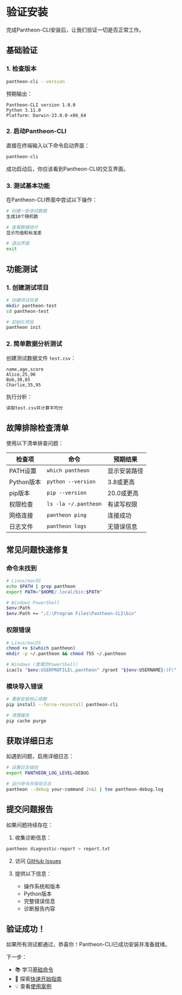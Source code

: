 # 验证安装

完成Pantheon-CLI安装后，让我们验证一切是否正常工作。

## 基础验证

### 1. 检查版本

```bash
pantheon-cli --version
```

预期输出：
```
Pantheon-CLI version 1.0.0
Python 3.11.0
Platform: Darwin-23.0.0-x86_64
```

### 2. 启动Pantheon-CLI

直接在终端输入以下命令启动界面：

```bash
pantheon-cli
```

成功启动后，你应该看到Pantheon-CLI的交互界面。

### 3. 测试基本功能

在Pantheon-CLI界面中尝试以下操作：

```bash
# 创建一些测试数据
生成10个随机数

# 查看数据统计
显示均值和标准差

# 退出界面  
exit
```

## 功能测试

### 1. 创建测试项目

```bash
# 创建测试目录
mkdir pantheon-test
cd pantheon-test

# 初始化项目
pantheon init
```

### 2. 简单数据分析测试

创建测试数据文件 `test.csv`：
```csv
name,age,score
Alice,25,90
Bob,30,85
Charlie,35,95
```

执行分析：
```bash
读取test.csv并计算平均分
```


## 故障排除检查清单

使用以下清单排查问题：

| 检查项 | 命令 | 预期结果 |
|--------|------|----------|
| PATH设置 | `which pantheon` | 显示安装路径 |
| Python版本 | `python --version` | 3.8或更高 |
| pip版本 | `pip --version` | 20.0或更高 |
| 权限检查 | `ls -la ~/.pantheon` | 有读写权限 |
| 网络连接 | `pantheon ping` | 连接成功 |
| 日志文件 | `pantheon logs` | 无错误信息 |

## 常见问题快速修复

### 命令未找到

```bash
# Linux/macOS
echo $PATH | grep pantheon
export PATH="$HOME/.local/bin:$PATH"

# Windows PowerShell
$env:Path
$env:Path += ";C:\Program Files\Pantheon-CLI\bin"
```

### 权限错误

```bash
# Linux/macOS
chmod +x $(which pantheon)
mkdir -p ~/.pantheon && chmod 755 ~/.pantheon

# Windows (管理员PowerShell)
icacls "$env:USERPROFILE\.pantheon" /grant "${env:USERNAME}:(F)"
```

### 模块导入错误

```bash
# 重新安装核心依赖
pip install --force-reinstall pantheon-cli

# 清理缓存
pip cache purge
```

## 获取详细日志

如遇到问题，启用详细日志：

```bash
# 设置日志级别
export PANTHEON_LOG_LEVEL=DEBUG

# 运行命令并保存日志
pantheon --debug your-command 2>&1 | tee pantheon-debug.log
```

## 提交问题报告

如果问题持续存在：

1. 收集诊断信息：
```bash
pantheon diagnostic-report > report.txt
```

2. 访问 [GitHub Issues](https://github.com/pantheon-cli/pantheon-cli/issues)

3. 提供以下信息：
   - 操作系统和版本
   - Python版本
   - 完整错误信息
   - 诊断报告内容

## 验证成功！

如果所有测试都通过，恭喜你！Pantheon-CLI已成功安装并准备就绪。

下一步：
- 📚 学习[基础命令](/basic-commands)
- 🚀 探索[快速开始指南](/intro/getting-started)
- 💡 查看[使用案例](https://pantheon-cli.io/examples)